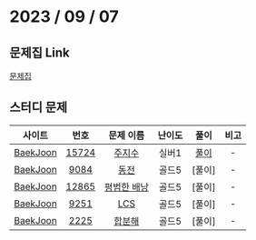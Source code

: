 # 2023 / 09 / 07

## 문제집 Link

[문제집](https://github.com/tony9402/baekjoon/tree/main/dynamic_programming_2)

## 스터디 문제

|                사이트                |                      번호                      |                       문제 이름                        | 난이도  |  풀이  | 비고 |
| :----------------------------------: | :--------------------------------------------: | :----------------------------------------------------: | :-----: | :----: | :--: |
| [BaekJoon](https://www.acmicpc.net/) | [15724](https://www.acmicpc.net/problem/15724) | [주지수](https://www.acmicpc.net/problem/15724) | 실버1 | [풀이](../../../../BaekJoon/Solutions/15724_주지수/) |  -   |
| [BaekJoon](https://www.acmicpc.net/) |  [9084](https://www.acmicpc.net/problem/9084)  | [동전](https://www.acmicpc.net/problem/9084)  | 골드5 | [풀이] |  -   |
| [BaekJoon](https://www.acmicpc.net/) |  [12865](https://www.acmicpc.net/problem/12865)  |   [평범한 배낭](https://www.acmicpc.net/problem/12865)    |  골드5  | [풀이] |  -   |
| [BaekJoon](https://www.acmicpc.net/) |  [9251](https://www.acmicpc.net/problem/9251)  |    [LCS](https://www.acmicpc.net/problem/9251)     |  골드5  | [풀이] |  -   |
| [BaekJoon](https://www.acmicpc.net/) |  [2225](https://www.acmicpc.net/problem/2225)  |   [합분해](https://www.acmicpc.net/problem/2225)    |  골드5  | [풀이] |  -   |
